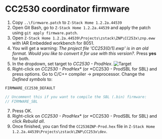 # CC2530 coordinator firmware
1. Copy `..\firmware.patch` to `Z-Stack Home 1.2.2a.44539`
2. Open Git Bash, go to `Z-Stack Home 1.2.2a.44539` and apply the patch using `git apply firmware.patch`.
3. Open `Z-Stack Home 1.2.2a.44539\Projects\zstack\ZNP\CC253x\znp.eww` with IAR Embedded workbench for 8051.
4. You will get a warning: *The project file 'CC253(0/1).ewp' is in an old format. Would you like to convert it for use with this version?*. Press **yes** for both.
5. In the dropdown, set target to *CC2530 - ProdHex*.
![Target](images/target.PNG)
6. Right-click on *CC2530 - ProdHex** (or *CC2530 - ProdSBL for SBL) and press options. Go to C/C++ compiler -> preprocessor. Change the *Defined symbols* to:
```c
FIRMWARE_CC2530_DEFAULT

// Uncomment this if you want to compile the SBL (.bin) firmware:
// FIRMWARE_SBL 
```
7. Press OK.
8. Right-click on *CC2530 - ProdHex** (or *CC2530 - ProdSBL for SBL) and click *Rebuild all*.
9. Once finished, you can find the `CC2530ZNP-Prod.hex` file in `Z-Stack Home 1.2.2a.44539\Projects\zstack\ZNP\CC253x\dev`.
